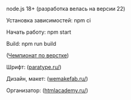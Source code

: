 node.js 18+ (разработка велась на версии 22)

Установка зависимостей: npm ci

Начать работу: npm start

Build: npm run build

([Чемпионат по верстке](https://htmlacademy.ru/contest))

Шрифт: ([paratype.ru/](paratype.ru/))

Дизайн, макет: ([wemakefab.ru/](wemakefab.ru/))

Организатор: ([htmlacademy.ru/](htmlacademy.ru/))
